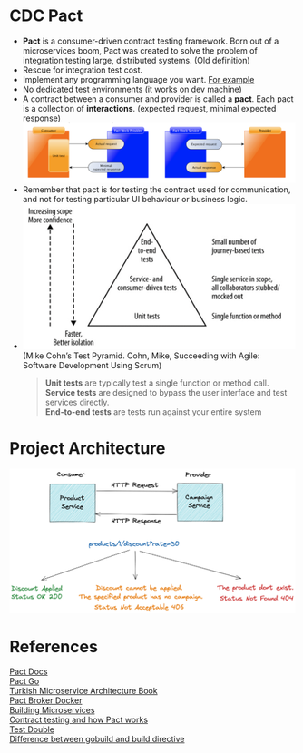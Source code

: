# CDC Pact
- **Pact** is a consumer-driven contract testing framework. 
Born out of a microservices boom, Pact was created to solve the problem of integration testing large, distributed systems.
(Old definition)
- Rescue for integration test cost.  
- Implement any programming language you want. [For example](https://docs.pact.io/implementation_guides/cli)
- No dedicated test environments (it works on dev machine)
- A contract between a consumer and provider is called a **pact**. Each pact is a
  collection of **interactions**. (expected request, minimal expected response)
  ![](images/pact.png)
- Remember that pact is for testing the contract used for communication, and not for
  testing particular UI behaviour or business logic.
- ![](images/test-pyramid.png)        
(Mike Cohn’s Test Pyramid. Cohn, Mike, Succeeding with Agile: Software Development Using Scrum)
     >**Unit tests** are typically test a single function or method call.     
     **Service tests** are designed to bypass the user interface and test services directly.     
     **End-to-end tests** are tests run against your entire system       

# Project Architecture
![](images/our-arch.png)

# References
[Pact Docs](https://docs.pact.io/)  
[Pact Go](https://github.com/pact-foundation/pact-go)    
[Turkish Microservice Architecture Book](https://github.com/suadev/turkish-microservice-architecture-book)    
[Pact Broker Docker](https://github.com/pact-foundation/pact-broker-docker)     
[Building Microservices](https://samnewman.io/books/)   
[Contract testing and how Pact works](https://www.youtube.com/watch?v=IetyhDr48RI)      
[Test Double](https://www.martinfowler.com/bliki/TestDouble.html)       
[Difference between gobuild and build directive](https://stackoverflow.com/questions/68360688/whats-the-difference-between-gobuild-and-build-directives)